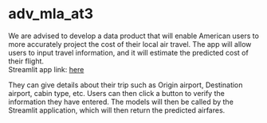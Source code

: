 adv_mla_at3
==============================
We are advised to develop a data product that will enable American users to more accurately project the cost of their local air travel. The app will allow users to input travel information, and it will estimate the predicted cost of their flight. <br>
Streamlit app link: [here]()

They can give details about their trip such as Origin airport, Destination airport, cabin type, etc. Users can then click a button to verify the information they have entered. The models will then be called by the Streamlit application, which will then return the predicted airfares.